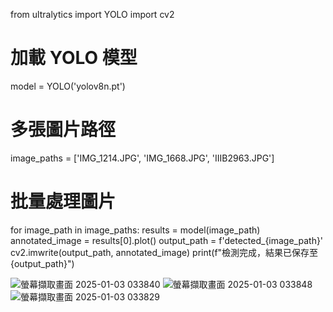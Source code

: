 from ultralytics import YOLO
import cv2

# 加載 YOLO 模型
model = YOLO('yolov8n.pt')

# 多張圖片路徑
image_paths = ['IMG_1214.JPG', 'IMG_1668.JPG', 'IIIB2963.JPG']

# 批量處理圖片
for image_path in image_paths:
    results = model(image_path)
    annotated_image = results[0].plot()
    output_path = f'detected_{image_path}'
    cv2.imwrite(output_path, annotated_image)
    print(f"檢測完成，結果已保存至 {output_path}")

![螢幕擷取畫面 2025-01-03 033840](https://github.com/user-attachments/assets/2a259a27-7d40-43ce-884d-89c7c72f78ff)
![螢幕擷取畫面 2025-01-03 033848](https://github.com/user-attachments/assets/850480cd-aa1a-4fa8-b590-e743c4030d69)
![螢幕擷取畫面 2025-01-03 033829](https://github.com/user-attachments/assets/fa4fe78e-4a7a-42b0-ae3c-f74dad54aee2)
